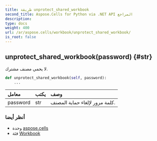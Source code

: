 ```yaml
---
title: طريقة unprotect_shared_workbook
second_title: Aspose.Cells for Python via .NET API المراجع
description:
type: docs
weight: 400
url: /ar/aspose.cells/workbook/unprotect_shared_workbook/
is_root: false
---
```

##  unprotect_shared_workbook(password) {#str}
لا يحمي مصنف مشترك.



```python
def unprotect_shared_workbook(self, password):
    ...
```


| معامل| يكتب| وصف|
| :- | :- | :- |
| password | str | كلمة مرور لإلغاء حماية المصنف.|



###  أنظر أيضا
* وحدة [aspose.cells](../../)
* فئة [Workbook](/cells/python-net/ar/aspose.cells/workbook)
